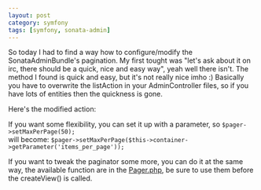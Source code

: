 ```yaml
---
layout: post
category: symfony
tags: [symfony, sonata-admin]
---
```


So today I had to find a way how to configure/modify the SonataAdminBundle's pagination. My first tought was "let's ask about it on irc, there should be a quick, nice and easy way", yeah well there isn't. The method I found is quick and easy, but it's not really nice imho :) Basically you have to overwrite the listAction in your AdminController files, so if you have lots of entities then the quickness is gone.

Here's the modified action:
<script src="https://gist.github.com/3905984.js"> </script>

If you want some flexibility, you can set it up with a parameter, so
`$pager->setMaxPerPage(50);`<br>
will become:
`$pager->setMaxPerPage($this->container->getParameter('items_per_page'));`

If you want to tweak the paginator some more, you can do it at the same way, the available function are in the [Pager.php](https://github.com/sonata-project/SonataAdminBundle/blob/2.0/Datagrid/Pager.php), be sure to use them before the createView() is called.